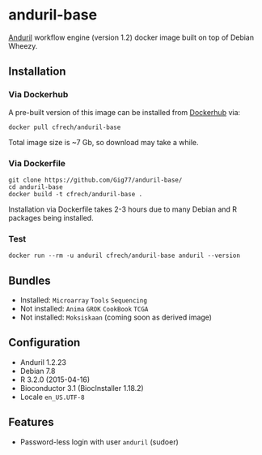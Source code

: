 # anduril-base

[Anduril](http://www.anduril.org/anduril/site/) workflow engine (version 1.2) docker image built on top of Debian Wheezy.

## Installation

### Via Dockerhub

A pre-built version of this image can be installed from [Dockerhub](https://registry.hub.docker.com/u/cfrech/anduril-base/) via:

    docker pull cfrech/anduril-base
    
Total image size is ~7 Gb, so download may take a while.

### Via Dockerfile

    git clone https://github.com/Gig77/anduril-base/
    cd anduril-base
    docker build -t cfrech/anduril-base .

Installation via Dockerfile takes 2-3 hours due to many Debian and R packages being installed.

### Test

    docker run --rm -u anduril cfrech/anduril-base anduril --version

## Bundles

* Installed: `Microarray` `Tools` `Sequencing`
* Not installed: `Anima` `GROK` `CookBook` `TCGA`
* Not installed: `Moksiskaan` (coming soon as derived image)

## Configuration

* Anduril 1.2.23
* Debian 7.8
* R 3.2.0 (2015-04-16)
* Bioconductor 3.1 (BiocInstaller 1.18.2)
* Locale `en_US.UTF-8`

## Features

* Password-less login with user `anduril` (sudoer)

